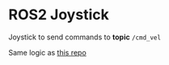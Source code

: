 # ROS2 Joystick #

Joystick to send commands to **topic** `/cmd_vel`

Same logic as [this repo](https://github.com/iggyrrieta/ros_joystick)